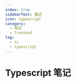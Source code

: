 ```yaml
---
index: true
sidebarText: 概述
icon: typescript
category:
  - 笔记
  - frontend
tag:
  - ts
  - typescript
---
```


# Typescript 笔记
